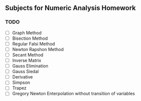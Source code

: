## Subjects for Numeric Analysis Homework

### TODO 

- [ ] Graph Method
- [ ] Bisection Method
- [ ] Regular Falsi Method
- [ ] Newton Rapshon Method
- [ ] Secant Method
- [ ] Inverse Matrix
- [ ] Gauss Elimination
- [ ] Gauss Siedal
- [ ] Derivative
- [ ] Simpson
- [ ] Trapez
- [ ] Gregory Newton Enterpolation without transition of variables
